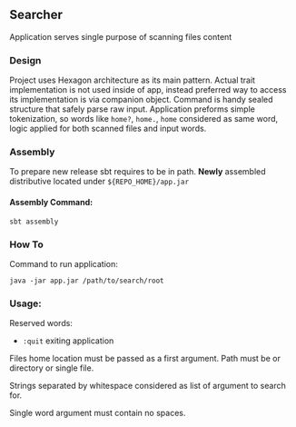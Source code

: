 ## Searcher
Application serves single purpose of scanning files content

### Design
Project uses Hexagon architecture as its main pattern. Actual trait implementation is not used inside of app, instead preferred way to access its implementation is via companion object. Command is handy sealed structure that safely parse raw input. Application preforms simple tokenization, so words like ```home?```, ```home.```, ```home``` considered as same word, logic applied for both scanned files and input words.

### Assembly
To prepare new release sbt requires to be in path. **Newly** assembled distributive located under
```${REPO_HOME}/app.jar```

#### Assembly Command:
```sbt assembly```

### How To
Command to run application:
```
java -jar app.jar /path/to/search/root
```

### Usage:
Reserved words:
* ```:quit``` exiting application


Files home location must be passed as a first argument. Path must be or directory or single file.

Strings separated by whitespace considered as list of argument to search for.

Single word argument must contain no spaces.
